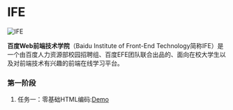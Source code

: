 # IFE
<img src="http://ww2.sinaimg.cn/mw690/006tVIzkjw1f91cuh1oetj30go0gowet.jpg" alt="IFE" title="百度前端技术学院" />
<p><strong>百度Web前端技术学院</strong>（Baidu Institute of Front-End Technology简称IFE）是一个由百度人力资源部校园招聘组、百度EFE团队联合出品的、面向在校大学生以及对前端技术有兴趣的前端在线学习平台。</p>
<h3>第一阶段</h3>
<ol>
<li>任务一：零基础HTML编码:<a href="https://jackieshare.github.io/IFE/task_1_01_1.html" target="_blank">Demo</a></li>


</ol>

